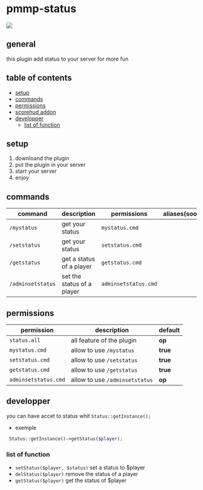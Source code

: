 # pmmp-status
[![](https://poggit.pmmp.io/shield.state/Status)](https://poggit.pmmp.io/p/Status)

## general
this plugin add status to your server for more fun

## table of contents
* [setup](#setup)
* [commands](#commands)
* [permissions](#permissions)
* [scorehud addon](https://github.com/arclegrandroi/status-ScoreHud-adddon)
* [developper](#developper)
  * [list of function](#list-of-function)


## setup
1. downloand the plugin
2. put the plugin in your server
3. start your server
4. enjoy

## commands 
| command | description | permissions | aliases(soon) |
| --- | --- | --- | --- |
| `/mystatus` | get your status | `mystatus.cmd` |
| `/setstatus` | get your status | `setstatus.cmd` |
| `/getstatus` | get a status of a player | `getstatus.cmd` |
| `/adminsetstatus` | set the status of a player | `adminsetstatus.cmd` |

## permissions
| permission | description | default |
| --- | --- | --- |
| `status.all` | all feature of the plugin | **op** |
| `mystatus.cmd` | allow to use `/mystatus` | **true** |
| `setstatus.cmd` | allow to use `/setstatus` | **true** |
| `getstatus.cmd` | allow to use `/getstatus` | **true** |
| `adminsetstatus.cmd` | allow to use `/adminsetstatus` | **op** |

## developper
 you can have accet to status whit `Status::getInstance();`

* exemple
```php
 Status::getInstance()->getStatus($player);
 ```
 ### list of function
 * `setStatus($player, $status)` set a status to $player
 * `delStatus($player)` remove the status of a player
 * `getStatus($player)` get the status of $player
 
